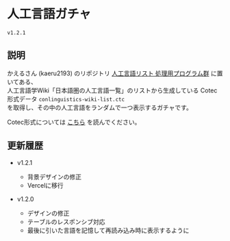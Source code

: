 # 人工言語ガチャ

`v1.2.1`

## 説明

かえるさん (kaeru2193) のリポジトリ [人工言語リスト 処理用プログラム群](https://github.com/kaeru2193/Conlang-List-Works) に置いてある、  
人工言語学Wiki「日本語圏の人工言語一覧」のリストから生成している Cotec 形式データ `conlinguistics-wiki-list.ctc`  
を取得し、その中の人工言語をランダムで一つ表示するガチャです。

Cotec形式については [こちら](https://migdal.jp/cl_kiita/cotec-conlang-table-expression-powered-by-csv-clakis-rfc-2h86) を読んでください。

## 更新履歴

- v1.2.1
  - 背景デザインの修正
  - Vercelに移行

- v1.2.0
  - デザインの修正
  - テーブルのレスポンシブ対応
  - 最後に引いた言語を記憶して再読み込み時に表示するように
